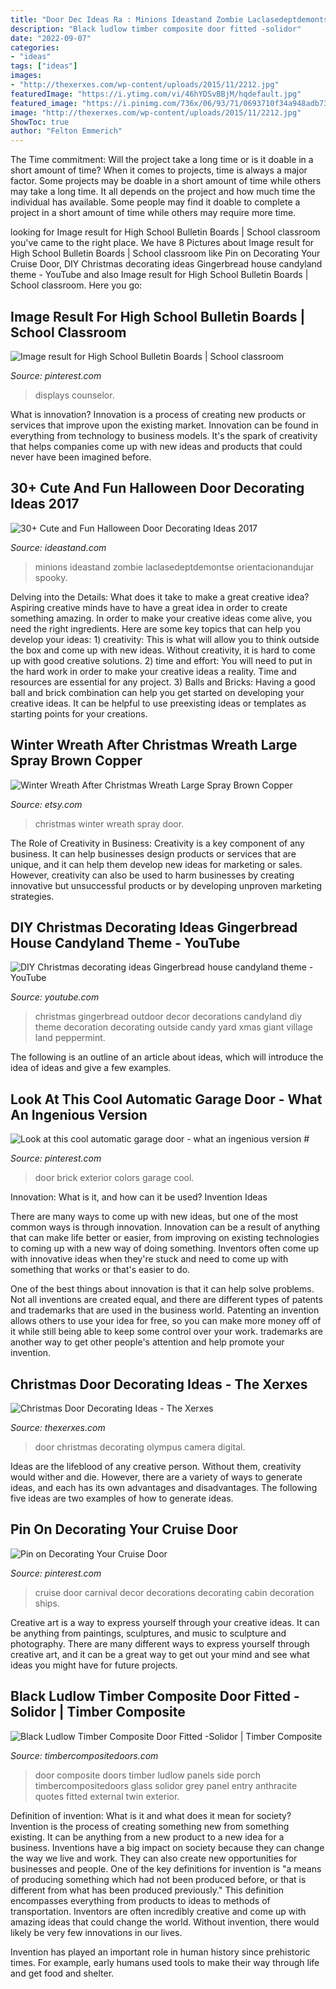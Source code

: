 ```yaml
---
title: "Door Dec Ideas Ra : Minions Ideastand Zombie Laclasedeptdemontse Orientacionandujar Spooky"
description: "Black ludlow timber composite door fitted -solidor"
date: "2022-09-07"
categories:
- "ideas"
tags: ["ideas"]
images:
- "http://thexerxes.com/wp-content/uploads/2015/11/2212.jpg"
featuredImage: "https://i.ytimg.com/vi/46hYDSvBBjM/hqdefault.jpg"
featured_image: "https://i.pinimg.com/736x/06/93/71/0693710f34a948adb738570f3eec286c.jpg"
image: "http://thexerxes.com/wp-content/uploads/2015/11/2212.jpg"
ShowToc: true
author: "Felton Emmerich"
---
```



The Time commitment: Will the project take a long time or is it doable in a short amount of time?
When it comes to projects, time is always a major factor. Some projects may be doable in a short amount of time while others may take a long time. It all depends on the project and how much time the individual has available. Some people may find it doable to complete a project in a short amount of time while others may require more time.

	

		
looking for Image result for High School Bulletin Boards | School classroom you've came to the right place. We have 8 Pictures about Image result for High School Bulletin Boards | School classroom like Pin on Decorating Your Cruise Door, DIY Christmas decorating ideas Gingerbread house candyland theme - YouTube and also Image result for High School Bulletin Boards | School classroom. Here you go:
		
    
## Image Result For High School Bulletin Boards | School Classroom

<img loading=lazy src="https://i.pinimg.com/736x/35/36/f9/3536f95f9fa1f6076a64bd041148e925.jpg" onerror="this.onerror=null;this.src='https://tse1.mm.bing.net/th?id=OIP.jjflvHshRCcn6nzIj0PLFgHaJY&amp;pid=15.1';" alt="Image result for High School Bulletin Boards | School classroom">

_Source: pinterest.com_

>displays counselor. 

	

What is innovation?
Innovation is a process of creating new products or services that improve upon the existing market. Innovation can be found in everything from technology to business models. It's the spark of creativity that helps companies come up with new ideas and products that could never have been imagined before.

    
## 30+ Cute And Fun Halloween Door Decorating Ideas 2017

<img loading=lazy src="https://ideastand.com/wp-content/uploads/2016/10/halloween-door/18-halloween-door-decoration.jpg" onerror="this.onerror=null;this.src='https://tse4.mm.bing.net/th?id=OIP.3RW0TgmEogBjE52UnFzDwgHaJ2&amp;pid=15.1';" alt="30+ Cute and Fun Halloween Door Decorating Ideas 2017">

_Source: ideastand.com_

>minions ideastand zombie laclasedeptdemontse orientacionandujar spooky. 

	

Delving into the Details: What does it take to make a great creative idea?
Aspiring creative minds have to have a great idea in order to create something amazing. In order to make your creative ideas come alive, you need the right ingredients. Here are some key topics that can help you develop your ideas: 1) creativity: This is what will allow you to think outside the box and come up with new ideas. Without creativity, it is hard to come up with good creative solutions. 2) time and effort: You will need to put in the hard work in order to make your creative ideas a reality. Time and resources are essential for any project. 3) Balls and Bricks: Having a good ball and brick combination can help you get started on developing your creative ideas. It can be helpful to use preexisting ideas or templates as starting points for your creations.

    
## Winter Wreath After Christmas Wreath Large Spray Brown Copper

<img loading=lazy src="https://img1.etsystatic.com/054/1/6297935/il_fullxfull.701132627_fdcn.jpg" onerror="this.onerror=null;this.src='https://tse1.mm.bing.net/th?id=OIP.IeohjNWnXyc-0ik3qL0zbQHaJ4&amp;pid=15.1';" alt="Winter Wreath After Christmas Wreath Large Spray Brown Copper">

_Source: etsy.com_

>christmas winter wreath spray door. 

	

The Role of Creativity in Business:
Creativity is a key component of any business. It can help businesses design products or services that are unique, and it can help them develop new ideas for marketing or sales. However, creativity can also be used to harm businesses by creating innovative but unsuccessful products or by developing unproven marketing strategies.

    
## DIY Christmas Decorating Ideas Gingerbread House Candyland Theme - YouTube

<img loading=lazy src="https://i.ytimg.com/vi/46hYDSvBBjM/hqdefault.jpg" onerror="this.onerror=null;this.src='https://tse1.mm.bing.net/th?id=OIP.h2HuG_tlEsHzuyYHOsXiyQHaFj&amp;pid=15.1';" alt="DIY Christmas decorating ideas Gingerbread house candyland theme - YouTube">

_Source: youtube.com_

>christmas gingerbread outdoor decor decorations candyland diy theme decoration decorating outside candy yard xmas giant village land peppermint. 

	

The following is an outline of an article about ideas, which will introduce the idea of ideas and give a few examples.

    
## Look At This Cool Automatic Garage Door - What An Ingenious Version #

<img loading=lazy src="https://i.pinimg.com/736x/08/24/f1/0824f16313b12397facb1741306cfd13.jpg" onerror="this.onerror=null;this.src='https://tse3.mm.bing.net/th?id=OIP.MICRvF_L3glPXagGu0IyTgHaJ3&amp;pid=15.1';" alt="Look at this cool automatic garage door - what an ingenious version #">

_Source: pinterest.com_

>door brick exterior colors garage cool. 

	

Innovation: What is it, and how can it be used?
Invention Ideas

There are many ways to come up with new ideas, but one of the most common ways is through innovation. Innovation can be a result of anything that can make life better or easier, from improving on existing technologies to coming up with a new way of doing something. Inventors often come up with innovative ideas when they're stuck and need to come up with something that works or that's easier to do.

One of the best things about innovation is that it can help solve problems. Not all inventions are created equal, and there are different types of patents and trademarks that are used in the business world. Patenting an invention allows others to use your idea for free, so you can make more money off of it while still being able to keep some control over your work. trademarks are another way to get other people's attention and help promote your invention.

    
## Christmas Door Decorating Ideas - The Xerxes

<img loading=lazy src="http://thexerxes.com/wp-content/uploads/2015/11/2212.jpg" onerror="this.onerror=null;this.src='https://tse3.mm.bing.net/th?id=OIP.SxIDcAlvPG21U6PUD15b_gHaMY&amp;pid=15.1';" alt="Christmas Door Decorating Ideas - The Xerxes">

_Source: thexerxes.com_

>door christmas decorating olympus camera digital. 

	

Ideas are the lifeblood of any creative person. Without them, creativity would wither and die. However, there are a variety of ways to generate ideas, and each has its own advantages and disadvantages. The following five ideas are two examples of how to generate ideas.

    
## Pin On Decorating Your Cruise Door

<img loading=lazy src="https://i.pinimg.com/736x/06/93/71/0693710f34a948adb738570f3eec286c.jpg" onerror="this.onerror=null;this.src='https://tse1.mm.bing.net/th?id=OIP.H-ra0ySKK_JbBW8WN19zHQHaJ3&amp;pid=15.1';" alt="Pin on Decorating Your Cruise Door">

_Source: pinterest.com_

>cruise door carnival decor decorations decorating cabin decoration ships. 

	

Creative art is a way to express yourself through your creative ideas. It can be anything from paintings, sculptures, and music to sculpture and photography. There are many different ways to express yourself through creative art, and it can be a great way to get out your mind and see what ideas you might have for future projects.

    
## Black Ludlow Timber Composite Door Fitted -Solidor | Timber Composite

<img loading=lazy src="https://www.timbercompositedoors.com/blog/wp-content/uploads/2014/03/00241938_fAZFit02-e1396013862436-1.jpg" onerror="this.onerror=null;this.src='https://tse1.mm.bing.net/th?id=OIP.DFglyoAPaY3BPNjMCwlAPgHaJ3&amp;pid=15.1';" alt="Black Ludlow Timber Composite Door Fitted -Solidor | Timber Composite">

_Source: timbercompositedoors.com_

>door composite doors timber ludlow panels side porch timbercompositedoors glass solidor grey panel entry anthracite quotes fitted external twin exterior. 

	

Definition of invention: What is it and what does it mean for society?
Invention is the process of creating something new from something existing. It can be anything from a new product to a new idea for a business. Inventions have a big impact on society because they can change the way we live and work. They can also create new opportunities for businesses and people.
One of the key definitions for invention is "a means of producing something which had not been produced before, or that is different from what has been produced previously." This definition encompasses everything from products to ideas to methods of transportation. Inventors are often incredibly creative and come up with amazing ideas that could change the world. Without invention, there would likely be very few innovations in our lives.

Invention has played an important role in human history since prehistoric times. For example, early humans used tools to make their way through life and get food and shelter.

